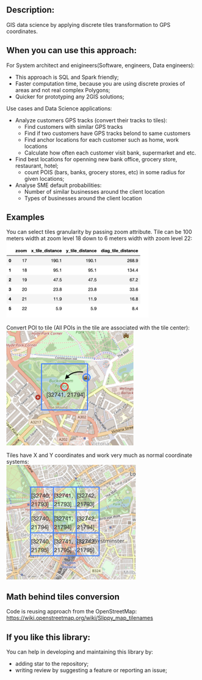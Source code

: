 ## Description:
GIS data science by applying discrete tiles transformation to GPS coordinates.

## When you can use this approach:
For System architect and enigineers(Software, engineers, Data engineers):
- This approach is SQL and Spark friendly;
- Faster computation time, because you are using discrete proxies of areas and not real complex Polygons;  
- Quicker for prototyping any 2GIS solutions; 


Use cases and Data Science applications:
- Analyze customers GPS tracks (convert their tracks to tiles):
    - Find customers with similar GPS tracks
    - Find if two customers have GPS tracks belond to same customers
    - Find anchor locations for each customer such as home, work locations
    - Calculate how often each customer visit bank, supermarket and etc.
- Find best locations for openning new bank office, grocery store, restaurant, hotel;
    - count POIS (bars, banks, grocery stores, etc) in some radius for given locations;
- Analyse SME default probabilities:
    - Number of similar businesses around the client location
    - Types of businesses around the client location

## Examples
You can select tiles granularity by passing zoom attribute. Tile can be 100 meters width at zoom level 18 down to 6 meters width with zoom level 22:<br>
<img src="./img/zoom_example.png" height="200">

Convert POI to tile (All POIs in the tile are associated with the tile center):<br>
<img src="./img/tiles_descritization.png" height="300">


Tiles have X and Y coordinates and work very much as normal 
coordinate systems:<br>
<img src="./img/tiles_coordinates.png" height="300">


## Math behind tiles conversion
Code is reusing approach from the OpenStreetMap:<br>
https://wiki.openstreetmap.org/wiki/Slippy_map_tilenames



## If you like this library:
You can help in developing and maintaining this library by:
- adding star to the repository;
- writing review by suggesting a feature or reporting an issue;

